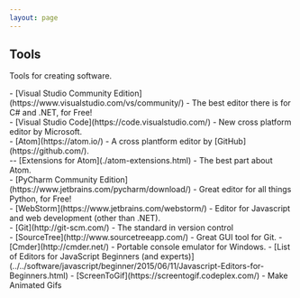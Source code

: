```yaml
---
layout: page
---
```

<h2>Tools</h2>
<p>Tools for creating software.</p>
- [Visual Studio Community Edition](https://www.visualstudio.com/vs/community/) - The best editor there is for C# and .NET, for Free!<br>
- [Visual Studio Code](https://code.visualstudio.com/) - New cross platform editor by Microsoft.<br>
- [Atom](https://atom.io/) - A cross plantform editor by [GitHub](https://github.com/).<br>
-- [Extensions for Atom](./atom-extensions.html) - The best part about Atom. <br>
- [PyCharm Community Edition](https://www.jetbrains.com/pycharm/download/) - Great editor for all things Python, for Free!<br>
- [WebStorm](https://www.jetbrains.com/webstorm/) - Editor for Javascript and web development (other than .NET).<br>
- [Git](http://git-scm.com/) - The standard in version control<br>
- [SourceTree](http://www.sourcetreeapp.com/) - Great GUI tool for Git.
- [Cmder](http://cmder.net/) - Portable console emulator for Windows.
- [List of Editors for JavaScript Beginners (and experts)](../../software/javascript/beginner/2015/06/11/Javascript-Editors-for-Beginners.html)
- [ScreenToGif](https://screentogif.codeplex.com/) - Make Animated Gifs
